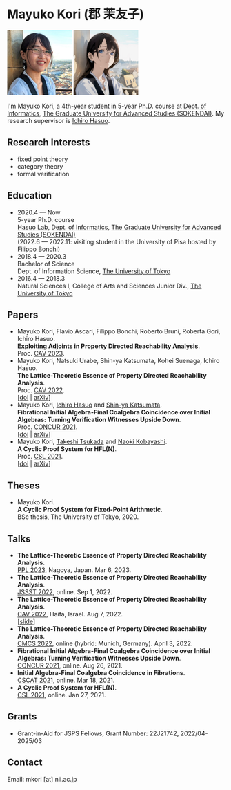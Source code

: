 # Mayuko Kori (郡 茉友子)

<img src="images/mayuko_real.jpg" alt="real profile image" height="150"> <img src="images/mayuko_generated.jpg" alt="generated profile image" height="150"> 

I'm Mayuko Kori, a 4th-year student in 5-year Ph.D. course at [Dept. of Informatics](https://www.nii.ac.jp/graduate/en/), 
[The Graduate University for Advanced Studies (SOKENDAI)](https://www.soken.ac.jp/en/).
My research supervisor is [Ichiro Hasuo](https://group-mmm.org/~ichiro/).

## Research Interests
- fixed point theory
- category theory
- formal verification

## Education
- 2020.4 — Now<br>
5-year Ph.D. course<br>
[Hasuo Lab](https://group-mmm.org/eratommsd/), [Dept. of Informatics](https://www.nii.ac.jp/graduate/en/), [The Graduate University for Advanced Studies (SOKENDAI)](https://www.soken.ac.jp/en/)<br>
(2022.6 — 2022.11: visiting student in the University of Pisa hosted by [Filippo Bonchi](https://www.irif.fr/~greta/author/filippo-bonchi/))
- 2018.4 — 2020.3<br>
Bachelor of Science<br>
Dept. of Information Science, [The University of Tokyo](https://www.u-tokyo.ac.jp/en/)
- 2016.4 — 2018.3<br>
Natural Sciences I, College of Arts and Sciences Junior Div., [The University of Tokyo](https://www.u-tokyo.ac.jp/en/)

## Papers
- Mayuko Kori, Flavio Ascari, Filippo Bonchi, Roberto Bruni, Roberta Gori, Ichiro Hasuo.<br>
**Exploiting Adjoints in Property Directed Reachability Analysis**.<br>
Proc. [CAV 2023](http://www.i-cav.org/2023/).<br>
- Mayuko Kori, Natsuki Urabe, Shin-ya Katsumata, Kohei Suenaga, Ichiro Hasuo.<br>
**The Lattice-Theoretic Essence of Property Directed Reachability Analysis**.<br>
Proc. [CAV 2022](http://i-cav.org/2022/).<br>
[[doi](https://doi.org/10.1007/978-3-031-13185-1_12) | [arXiv](https://arxiv.org/abs/2203.14261)]
- Mayuko Kori, [Ichiro Hasuo](http://group-mmm.org/~ichiro/) and [Shin-ya Katsumata](http://group-mmm.org/~s-katsumata/).<br>
**Fibrational Initial Algebra-Final Coalgebra Coincidence over Initial Algebras: Turning Verification Witnesses Upside Down**.<br>
Proc. [CONCUR 2021](https://qonfest2021.lacl.fr/concur21.php).<br>
[[doi](https://doi.org/10.4230/LIPIcs.CONCUR.2021.21) | [arXiv](https://arxiv.org/abs/2105.04817)]
- Mayuko Kori, [Takeshi Tsukada](https://www-kb.is.s.u-tokyo.ac.jp/~tsukada/) and [Naoki Kobayashi](http://www-kb.is.s.u-tokyo.ac.jp/~koba/).<br>
**A Cyclic Proof System for HFL(N)**.<br>
Proc. [CSL 2021](https://csl2021.fmf.uni-lj.si/).<br>
[[doi](https://doi.org/10.4230/LIPIcs.CSL.2021.29) | [arXiv](https://arxiv.org/abs/2010.14891)]

## Theses
- Mayuko Kori.<br>
**A Cyclic Proof System for Fixed-Point Arithmetic**.<br>
BSc thesis, The University of Tokyo, 2020.

## Talks
- **The Lattice-Theoretic Essence of Property Directed Reachability Analysis**.<br>
[PPL 2023](https://jssst-ppl.org/workshop/2023/), Nagoya, Japan. Mar 6, 2023.<br>
- **The Lattice-Theoretic Essence of Property Directed Reachability Analysis**.<br>
[JSSST 2022](https://jssst2022.wordpress.com/), online. Sep 1, 2022.<br>
- **The Lattice-Theoretic Essence of Property Directed Reachability Analysis**.<br>
[CAV 2022](http://i-cav.org/2022/), Haifa, Israel. Aug 7, 2022.<br>
[[slide](https://mkori.com/slides/2022cav.pdf)]
- **The Lattice-Theoretic Essence of Property Directed Reachability Analysis**.<br>
[CMCS 2022](https://www.coalg.org/cmcs22/), online (hybrid: Munich, Germany). April 3, 2022.
- **Fibrational Initial Algebra-Final Coalgebra Coincidence over Initial Algebras: Turning Verification Witnesses Upside Down**.<br>
[CONCUR 2021](https://qonfest2021.lacl.fr/concur21.php), online. Aug 26, 2021.
- **Initial Algebra-Final Coalgebra Coincidence in Fibrations**.<br>
[CSCAT 2021](https://sites.google.com/view/cscat2020/home), online. Mar 18, 2021.
- **A Cyclic Proof System for HFL(N)**.<br>
[CSL 2021](https://csl2021.fmf.uni-lj.si/), online. Jan 27, 2021.

## Grants
- Grant-in-Aid for JSPS Fellows, Grant Number: 22J21742, 2022/04-2025/03

## Contact
Email: mkori [at] nii.ac.jp
